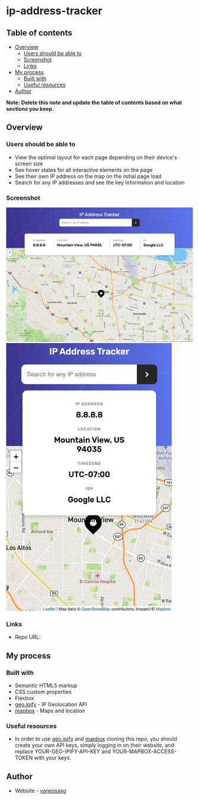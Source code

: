 
# ip-address-tracker

## Table of contents

- [Overview](#overview)
  - [Users should be able to](#users-should-be-able-to)
  - [Screenshot](#screenshot)
  - [Links](#links)
- [My process](#my-process)
  - [Built with](#built-with)
  - [Useful resources](#useful-resources)
- [Author](#author)

**Note: Delete this note and update the table of contents based on what sections you keep.**

## Overview

### Users should be able to

- View the optimal layout for each page depending on their device's screen size
- See hover states for all interactive elements on the page
- See their own IP address on the map on the initial page load
- Search for any IP addresses and see the key information and location

### Screenshot

![Browser view](./images/screenshot-browser.png)
![Mobile view](./images/screenshot-mobile.png)

### Links

- Repo URL: [](https://github.com/vanessasg/ip-address-tracker)

## My process

### Built with

- Semantic HTML5 markup
- CSS custom properties
- Flexbox
- [geo.ipify](https://geo.ipify.org/) - IP Geolocation API
- [mapbox](https://docs.mapbox.com/) - Maps and location

### Useful resources

- In order to use [geo.ipify](https://geo.ipify.org/) and [mapbox](https://docs.mapbox.com/) cloning this repo, you should create your own API keys, simply logging in on their website, and replace YOUR-GEO-IPIFY-API-KEY and YOUR-MAPBOX-ACCESS-TOKEN with your keys.

## Author

- Website - [vanessasg](https://github.com/vanessasg)
